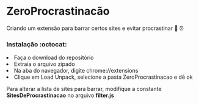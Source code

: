 # ZeroProcrastinacão
Criando um extensão para barrar certos sites e evitar procrastinar :racehorse: :alarm_clock:


### Instalação :octocat:

<li>    Faça o download do repositório
<li>    Extraia o arquivo zipado
<li>    Na aba do navegador, digite chrome://extensions
<li>    Clique em Load Unpack, selecione a pasta ZeroProcrastinacao e dê ok


Para alterar a lista de sites para barrar, modifique a constante **SitesDeProcrastinacao** no arquivo **filter.js**
